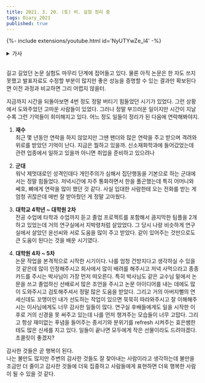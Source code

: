```yaml
---
title: 2021. 3. 20. (토) 비. 실험 정리 중
tags: Diary_2021
published: true
---
```


<!--more-->

{%- include extensions/youtube.html id='NyUTYwZe_l4' -%}

<details>
<summary>가사</summary>
<div markdown="1">

嗚呼、いつもの様に

아아 이츠모노 요우니

아, 평소와 똑같이

​

過ぎる日々にあくびが出る

스기루 히비에 아쿠비가 데루

지나가는 날들에 하품이 나와

​

さんざめく夜、越え、今日も

산자메쿠 요루 코에 쿄우모

왁자지껄한 밤이 지나 오늘도

​

渋谷の街に朝が降る

시부야노 마치니 아사가 후루 

시부야 거리에 아침이 내려

​

どこか虚しいような

도코카 무나시이 요우나

어딘가 허무한 듯한 

​

そんな気持ち

손나 키모치

그런 기분

​

つまらないな

츠마라나이나

재미없잖아

​

でもそれでいい

데모 소레데 이이

그래도 그것으로 좋아

​

そんなもんさ

손나몬사

그런 건 뭐

​

これでいい

코레데이이

이걸로 됐어

​

​

​

知らず知らず隠してた

시라즈 시라즈 카쿠시테다

모르는 사이에 감추고 있던

​

本当の声を響かせてよ、ほら

혼토노 코에오 히비카세테요 호라

진짜 소리를 내 봐, 어서

​

見ないフリしていても

미나이 후리시테 이테모

보이지 않는 척해도

​

確かにそこにある

타시카니 소코니 아루

분명히 그곳에 있어

​

​

​

感じたままに描く

칸지타 마마니 에가쿠

느껴지는 대로 그려

​

自分で選んだその色で

지분데 에란다 소노 이로데

스스로 선택한 그 색으로 

​

眠い空気纏う朝に

네무이 쿠우키 마토우 아사니

졸린 공기로 휘감긴 아침에

​

訪れた青い世界

오토즈레타 아오이 세카이

찾아간 푸른 세상

​

好きなものを好きだと言う

스키나 모노오 스키다토 유우

좋아하는 것을 좋아한다고 말해

​

怖くて仕方ないけど

코와쿠테 시카타나이케도

무서워서 참을 수 없지만

​

本当の自分

혼토우노 지분

진짜 날

​

出会えた気がしたんだ

데아에타 키가 시탄다

만난 것 같은 기분이 들어

​

​

​

嗚呼、手を伸ばせば伸ばすほどに

아아, 테오 노바세바 노바스 호도니

아, 손을 뻗으면 뻗을수록

​

遠くへゆく

토오쿠에 유쿠

멀어져 가

​

思うようにいかない、今日も

오모우 요우니 이카나이 쿄우모

생각처럼 되지 않아 오늘도

​

また慌ただしくもがいてる

마다 아와타다시쿠 모가이테루

다시 허둥대며 몸부림치고 있어

​

悔しい気持ちも

쿠야시이 키모치모 

억울한 기분도

​

ただ情けなくて

타다 나사케나쿠테

그냥 한심해서

​

涙が出る

나마다가 데루

눈물이 나

​

踏み込むほど

후미코무 호도

발을 내딛을수록

​

苦しくなる

쿠루시쿠 나루

괴로워져

​

痛くもなる

이타쿠모 나루

아픔이 돼

​

​

​

感じたままに進む

칸지타 마마니 스스무

느낀 대로 나아가

​

自分で選んだこの道を

지분데 에란다 코노 미치오

스스로 선택한 이 길을

​

重いまぶた擦る夜に

오모이 마부타 코스루 요루니

무거운 눈꺼풀 비비던 밤에

​

しがみついた青い誓い

시가미츠이타 아오이 치카이

매달렸던 푸른 다짐

​

好きなことを続けること

스키나 코토오 츠즈케루 코토

좋아하는 일을 계속하는 것

​

それは「楽しい」だけじゃない

소레와 “타노시이” 다케쟈나이

그것은 즐겁지 만은 않아

​

本当にできる？

혼토니 데키루

정말 할 수 있을까?

​

不安になるけど

후안니 나루케도

불안해지지만

​

​

​

何枚でも

난마이데모

몇 장이든

​

ほら何枚でも

호라, 난마이데모

거 봐, 몇 장이든

​

自信がないから描いてきたんだよ

지신가 나이카라 에가이테 키탄다요

자신이 없어서 그려온 거잖아

​

何回でも

난카이데모

몇 번이든

​

ほら何回でも

호라, 난카이데모

그래, 몇 번이든

​

積み上げてきたことが武器になる

츠미아게테키타 코토가 부키니 나루

쌓아온 것은 무기가 돼

​

周りを見たって

마와리오 미탓테

주위를 둘러봤을 때

​

誰と比べたって

다레토 쿠라베탓테

누군가와 비교했을 때

​

僕にしかできないことはなんだ

보쿠시카 데키나이 코토와 난다

나 밖에 할 수 없는 일은 뭐지

​

今でも自信なんかない

이마데모 지신난카나이

지금도 자신 같은 건 없어

​

それでも

소레데모

그래도

​

​

​

感じたことない気持ち

칸지타 코토나이 키모치

느껴본 적 없는 기분

​

知らずにいた想い

시라즈니이타 모오이

모르고 있던 생각

​

あの日踏み出して

아노히 후미다시테

그날 내디뎠던

​

初めて感じたこの痛みも全部

하지메테 칸지타 코노 이타미모 젠부

처음 느낀 이 아픔도 모두

​

好きなものと向き合うことで

스키나 모노토 무키아우 코토데

좋아하는 일과 마주하면서

​

触れたまだ小さな光

후레타 마다 치이사나 히카리

닿았던 아직은 작은 빛

​

大丈夫、行こう、あとは楽しむだけだ

다이죠우부 이코우 아토와 타노시무다케다

괜찮아, 가 보자! 이제는 즐기는 일만

​

​

​

全てを賭けて描く

스베테오 카케테 에가쿠

모든 것을 걸고 그려

​

自分にしか出せない色で

지분니시카 다세나이 이로데

나 밖에 낼 수 없는 색으로

​

朝も夜も走り続け

아사모 요루모 하시리츠즈케

아침에도 밤에도 계속 달려서

​

見つけ出した青い光

미츠케타시타 아오이 히카리

찾아낸 푸른빛

​

好きなものと向き合うこと

스키나 모노토 무키아우 코토

좋아하는 일과 마주하는 것

​

今だって怖いことだけど

이마닷테 코와이 코토다케도

지금도 무서운 일이지만

​

もう今はあの日の透明な僕じゃない

모우 이마와 아노히노 토우메이나 보쿠쟈 나이

이미 지금은 그날의 투명한 내가 아냐

​

ありのままの

아리노 마마노

그냥 그대로

​

かけがえの無い僕だ

카케가에노 나이 보쿠다

누구도 대신할 수 없는 나야

​

​

​

​

知らず知らず隠してた

시라즈 시라즈 카쿠시테다

모르는 사이에 감추고 있던

​

本当の声を響かせてよ、ほら

혼토우노 코에오 히비카세테요 호라

진짜 너만의 소리를 내 봐, 어서

​

見ないフリしていても

미나이 후리 시테이테모

보이지 않는 척해도

​

確かにそこに今もそこにあるよ

타시카니 소코니 이마모 소코니 아루요

분명 그곳에 지금도 그곳에 있어

​

知らず知らず隠してた

시라즈 시라즈 카쿠시테다

모르는 사이에 감추고 있던

​

本当の声を響かせてよ、さあ

혼토우노 코에오 히비카세테요 사아

진짜 너만의 소리를 내 봐, 어서

​

見ないフリしていても

미나이후리 시테이테모

보이지 않는 척해도

​

確かにそこに君の中に

타시카니 소코니 키미노 나카니

분명히 거기에 네 안에  

</div>
</details>

<br>

길고 길었던 논문 실험도 마무리 단계에 접어들고 있다. 물론 아직 논문은 한 자도 쓰지 못했고 발표자료도 수정할 부분이 많지만 좋은 성능을 증명할 수 있는 결과만 확보된다면 이전 과정과 비교하면 그리 어렵지 않을터.  

지금까지 시간을 되돌아보면 4번 정도 정말 버티기 힘들었던 시기가 있었다. 그런 상황에서 도와주었던 고마운 사람들이 있었다. 그러나 정말 부끄러운 일이지만 시간이 지날수록 그런 기억들이 희미해지고 있다. 어느 정도 일들이 정리가 된 다음에 연락해봐야지.

1. **재수**  
최근 몇 년동안 연락을 하지 않았지만 그땐 팬더와 많은 연락을 주고 받으며 격려와 위로를 받았던 기억이 난다. 지금은 뭘하고 있을까. 신소재화학과에 들어갔었는데 관련 업종에서 일하고 있을까 아니면 취업을 준비하고 있으려나

2. **군대**  
워낙 제멋대로인 성격인데다 개인주의가 심해서 집단행동을 기본으로 하는 군대에서는 정말 힘들었다. 저녁시간에 자주 통화하면서 한을 풀곤했는데 특히 어머니와 쎄호, 뼈에게 연락을 많이 했던 것 같다. 사실 입대한 사람한테 오는 전화를 받는 게 엄청 귀찮은데 매번 잘 받아줬던 게 정말 고마웠다.

3. **대학교 4학년 ~ 대학원 2차**  
전공 수업에 타학과 수업까지 듣고 졸업 프로젝트를 포함해서 큼지막한 팀플을 2개하고 있었는데 거의 연구실에서 지박령처럼 살았었다. 그 당시 나랑 비슷하게 연구실에서 살았던 윤선씨와 서로 도움을 많이 주고 받았다. 같이 있어주는 것만으로도 큰 도움이 된다는 것을 배운 시기였다.

4. **대학원 4차 ~ 5차**  
논문 작업을 본격적으로 시작한 시기이다. 나를 엄청 건방지다고 생각하실 수 있을 것 같은데 많이 인정해주시고 회사에서 많이 배려를 해주시고 저녁 사먹으라고 종종 카드를 주시는 박사님이 가장 먼저 떠오른다. 특히 박사님도 같은 교수님 밑에서 논문을 쓰고 졸업하신 선배로서 많은 조언을 주시고 논문 아이디어를 내는 데에도 많이 도와주시고 검토해주셔서 정말 많은 도움을 받았다. 그리고 거의 아버지뻘의 연세신데도 꼬맹이인 내가 선도하는 작업이 있으면 묵묵히 따라와주시고 잘 이해해주시는 이사님에게도 너무 감사한 일들이 많다. 연구실 후배들에게도 일을 시작한 이후로 거의 신경을 못 써주고 있는데 나를 먼저 챙겨주는 모습들이 너무 고맙다. 그리고 항상 재미없는 푸념을 들어주는 종서기와 분위기를 refresh 시켜주는 효은쌤한테도 많은 신세를 지고 있다. 일들이 끝나면 모두에게 작은 선물이라도 드려야겠다. 초콜릿이 좋겠지?

감사한 것들은 곧 행복이 된다.  
나는 불만도 많지만 주변의 감사한 것들도 잘 찾아내는 사람이라고 생각하는데 불만을 조금만 더 줄이고 감사한 것들에 더욱 집중하고 사람들에게 표현하면 더욱 행복한 사람이 될 수 있을 것 같다.